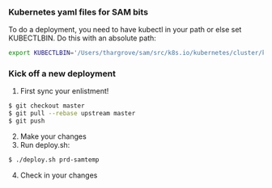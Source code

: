 ### Kubernetes yaml files for SAM bits

To do a deployment, you need to have kubectl in your path or else set KUBECTLBIN.  Do this with an absolute path:

```sh
export KUBECTLBIN='/Users/thargrove/sam/src/k8s.io/kubernetes/cluster/kubectl.sh'
```

### Kick off a new deployment

1. First sync your enlistment!

```sh
$ git checkout master
$ git pull --rebase upstream master
$ git push
```

2. Make your changes
3. Run deploy.sh:

```sh
$ ./deploy.sh prd-samtemp
```

4. Check in your changes
